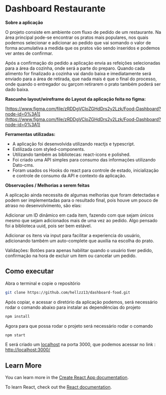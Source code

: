 # Dashboard Restaurante

**Sobre a aplicação**

O projeto consiste em ambiente com fluxo de pedido de um restaurante. Na área principal pode-se encontrar os pratos mais populares, nos quais podemos selecionar e adicionar ao pedido que vai somando o valor de forma acumulativa a medida que os pratos vão sendo inseridos e podemos ver antes de confirmar.

Após a confirmação do pedido a aplicação envia as refeições selecionadas para a área da cozinha, onde será a parte do preparo. Quando cada alimento for finalizado a cozinha vai dando baixa e imediatamente será enviado para a área de retirada, que nada mais é que o final do processo, onde quando o entregador ou garçom retirarem o prato também poderá ser dado baixa.

**Rascunho layout/wireframe do Layout da aplicação feita no figma:**

[https://www.figma.com/file/zRDDgVCloZGHdDrs2y2Lzk/Food-Dashboard?node-id=0%3A1](https://www.figma.com/file/zRDDgVCloZGHdDrs2y2Lzk/Food-Dashboard?node-id=0%3A1)

**Ferramentas utilizadas:**

- A aplicação foi desenvolvida utilizando reactjs e typescript.
- Estilizada com styled-components.
- Utilizando também as bibliotecas: react-icons e polished.
- Foi criado uma API simples para consumo das informações utilizando Dato-cms.
- Foram usados os Hooks do react para controle de estado, inicialização e controle de consumo da API e contexto da aplicação.

**Observações / Melhorias a serem feitas**

A aplicação ainda necessita de algumas melhorias que foram detectadas e podem ser implementadas para o resultado final, pois houve um pouco de atraso no desenvolvimento, são elas:

Adicionar um ID dinâmico em cada item, fazendo com que sejam únicos mesmo que sejam adicionados mais de uma vez ao pedido. Algo pensado foi a biblioteca uuid, pois ser bem estável.

Adicionar os itens via input para facilitar a experiencia do usuário, adicionando também um auto-complete que auxilia na escolha do prato.

Validações: Botões para apenas habilitar quando o usuário tiver pedido, confirmação na hora de excluir um item ou cancelar um pedido.

## Como executar

Abra o terminal e copie o repositório

```bash
git clone https://github.com/hellzz13/dashboard-food.git
```

Após copiar, e acessar o diretório da aplicação podemos, será necessário rodar o comando abaixo para instalar as dependências do projeto

```bash
npm install
```

Agora para que possa rodar o projeto será necessário rodar o comando

```bash
npm start
```

E será criado um [localhost](http://localhost) na porta 3000, que podemos acessar no link : [http://localhost:3000/](http://localhost:3000/)

## Learn More

You can learn more in the [Create React App documentation](https://facebook.github.io/create-react-app/docs/getting-started).

To learn React, check out the [React documentation](https://reactjs.org/).
